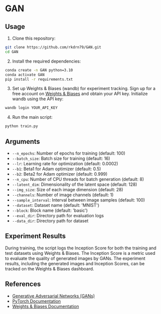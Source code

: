# GAN

## Usage
1. Clone this repository:
```bash
git clone https://github.com/rkdrn79/GAN.git
cd GAN
```

2. Install the required dependencies:
```bash
conda create -n GAN python=3.10
conda activate GAN
pip install -r requirements.txt
```

3. Set up Weights & Biases (wandb) for experiment tracking. Sign up for a free account on [Weights & Biases](https://www.wandb.com/) and obtain your API key. Initialize wandb using the API key:
```bash
wandb login YOUR_API_KEY
```

4. Run the main script:

```bash
python train.py
```


## Arguments
- `--n_epochs`: Number of epochs for training (default: 100)
- `--batch_size`: Batch size for training (default: 16)
- `--lr`: Learning rate for optimization (default: 0.0002)
- `--b1`: Beta1 for Adam optimizer (default: 0.5)
- `--b2`: Beta2 for Adam optimizer (default: 0.999)
- `--n_cpu`: Number of CPU threads for batch generation (default: 8)
- `--latent_dim`: Dimensionality of the latent space (default: 128)
- `--img_size`: Size of each image dimension (default: 28)
- `--channels`: Number of image channels (default: 1)
- `--sample_interval`: Interval between image samples (default: 100)
- `--dataset`: Dataset name (default: 'MNIST')
- `--block`: Block name (default: 'basic')
- `--eval_dir`: Directory path for evaluation logs
- `--data_dir`: Directory path for dataset

## Experiment Results
During training, the script logs the Inception Score for both the training and test datasets using Weights & Biases. The Inception Score is a metric used to evaluate the quality of generated images by GANs. The experiment results, including the generated images and Inception Scores, can be tracked on the Weights & Biases dashboard.

## References
- [Generative Adversarial Networks (GANs)](https://en.wikipedia.org/wiki/Generative_adversarial_network)
- [PyTorch Documentation](https://pytorch.org/docs/stable/index.html)
- [Weights & Biases Documentation](https://docs.wandb.com/)
